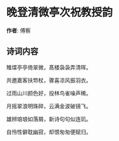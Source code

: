 # 晚登清微亭次祝教授韵

**作者**: 傅察

## 诗词内容

雉堞亭亭倚翠微，髙楼袅袅弄清晖。

共邀嘉客扶笻杖，骤喜凉风振羽衣。

过雨山川颜色好，投林鸟雀噪声稀。

月摇翠浪明珠碎，云满金波破镜飞。

雄辨琅琅如落屑，新诗句句似连玑。

自怜性僻耽幽寂，却恨匆匆便赋归。

